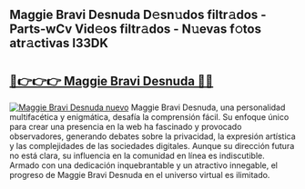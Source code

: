 ## Maggie Bravi Desnuda D𝚎sn𝚞dos filtr𝚊dos - Parts-wCv Vid𝚎os filtr𝚊dos - N𝚞evas f𝚘tos atr𝚊ctivas l33DK

# <h2><a href="http://mbazhp.tromn.icu/?c=Maggie+Bravi+Desnuda">🔗👉👉👉 Maggie Bravi Desnuda 🔗🔗</a></h2>

[![Maggie Bravi Desnuda nuevo](https://i.imgur.com/pEAQMta.gif)](http://mbazhp.tromn.icu/?c=Maggie+Bravi+Desnuda)
Maggie Bravi Desnuda, una personalidad multifacética y enigmática, desafía la comprensión fácil. Su enfoque único para crear una presencia en la web ha fascinado y provocado observadores, generando debates sobre la privacidad, la expresión artística y las complejidades de las sociedades digitales. Aunque su dirección futura no está clara, su influencia en la comunidad en línea es indiscutible. Armado con una dedicación inquebrantable y un atractivo innegable, el progreso de Maggie Bravi Desnuda en el universo virtual es ilimitado.
